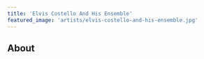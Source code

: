 ```yaml
---
title: 'Elvis Costello And His Ensemble'
featured_image: 'artists/elvis-costello-and-his-ensemble.jpg'
---
```


## About


